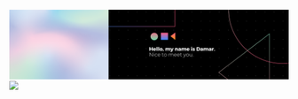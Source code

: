 ![enter image description here](https://raw.githubusercontent.com/Damarcreative/Damarcreative/8b58be6b09be4c2870c0128e456bff16a5e96930/MyBanner.svg) 
![](https://i.pinimg.com/originals/05/8c/c9/058cc96a55d35b25af1f0637b1e56f0e.gif)
